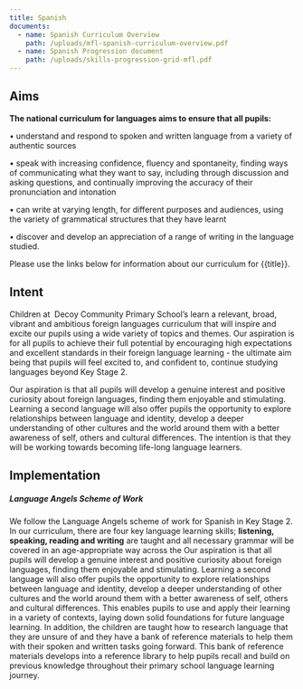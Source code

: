 ```yaml
---
title: Spanish
documents:
  - name: Spanish Curriculum Overview
    path: /uploads/mfl-spanish-curriculum-overview.pdf
  - name: Spanish Progression document
    path: /uploads/skills-progression-grid-mfl.pdf
---
```

## Aims

**The national curriculum for languages aims to ensure that all pupils:**

•	understand and respond to spoken and written language from a variety of authentic sources 

•	speak with increasing confidence, fluency and spontaneity, finding ways of communicating what they want to say, including through discussion and asking questions, and continually improving the accuracy of their pronunciation and intonation 

•	can write at varying length, for different purposes and audiences, using the variety of grammatical structures that they have learnt 

•	discover and develop an appreciation of a range of writing in the language studied.

Please use the links below for information about our curriculum for {{title}}.

## Intent

Children at  Decoy Community Primary School’s learn a relevant, broad, vibrant and ambitious foreign languages curriculum that will inspire and excite our pupils using a wide variety of topics and themes. Our aspiration is for all pupils to achieve their full potential by encouraging high expectations and excellent standards in their foreign language learning - the ultimate aim being that pupils will feel excited to, and confident to, continue studying languages beyond Key Stage 2.

Our aspiration is that all pupils will develop a genuine interest and positive curiosity about foreign languages, finding them enjoyable and stimulating. Learning a second language will also offer pupils the opportunity to explore relationships between language and identity, develop a deeper understanding of other cultures and the world around them with a better awareness of self, others and cultural differences. The intention is that they will be working towards becoming life-long language learners.

## Implementation

##### Language Angels Scheme of Work

We follow the Language Angels scheme of work for Spanish in Key Stage 2. In our curriculum, there are four key language learning skills; **listening, speaking, reading and writing** are taught and all necessary grammar will be covered in an age-appropriate way across the Our aspiration is that all pupils will develop a genuine interest and positive curiosity about foreign languages, finding them enjoyable and stimulating. Learning a second language will also offer pupils the opportunity to explore relationships between language and identity, develop a deeper understanding of other cultures and the world around them with a better awareness of self, others and cultural differences. This enables pupils to use and apply their learning in a variety of contexts, laying down solid foundations for future language learning. In addition, the children are taught how to research language that they are unsure of and they have a bank of reference materials to help them with their spoken and written tasks going forward. This bank of reference materials develops into a reference library to help pupils recall and build on previous knowledge throughout their primary school language learning journey.